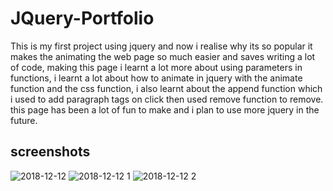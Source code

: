 # JQuery-Portfolio

This is my first project using jquery and now i realise why its so popular it makes the animating the web page so much easier and saves writing a lot of code, making this page i learnt a lot more about using parameters in functions, i learnt a lot about how to animate in jquery with the animate function and the css function, i also learnt about the append function which i used to add paragraph tags on click then used remove function to remove. 
this page has been a lot of fun to make and i plan to use more jquery in the future.

## screenshots
![2018-12-12](https://user-images.githubusercontent.com/42116608/49893881-6cb78d80-fe44-11e8-98ea-408aca8e105e.png)
![2018-12-12 1](https://user-images.githubusercontent.com/42116608/49893878-6cb78d80-fe44-11e8-8f23-4d3ec2e7d5ac.png)
![2018-12-12 2](https://user-images.githubusercontent.com/42116608/49893879-6cb78d80-fe44-11e8-9869-db82daba4e28.png)

